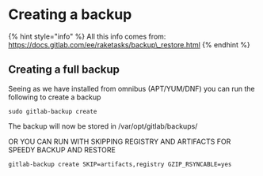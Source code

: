 # Creating a backup

{% hint style="info" %}
All this info comes from:\
https://docs.gitlab.com/ee/raketasks/backup\_restore.html
{% endhint %}

## Creating a full backup

Seeing as we have installed from omnibus (APT/YUM/DNF) you can run the following to create a backup

```
sudo gitlab-backup create
```

The backup will now be stored in /var/opt/gitlab/backups/

OR YOU CAN RUN WITH SKIPPING REGISTRY AND ARTIFACTS FOR SPEEDY BACKUP AND RESTORE

```
gitlab-backup create SKIP=artifacts,registry GZIP_RSYNCABLE=yes
```
